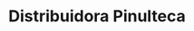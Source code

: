 ---
title: "Distribuidora Pinulteca"
url: /san-jose-pinula/distribuidora-pinulteca/
shop: Allgemein
---